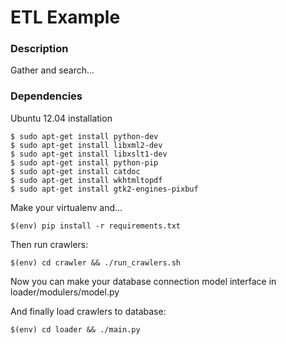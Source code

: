 ETL Example
========

### Description


Gather and search...


### Dependencies

Ubuntu 12.04 installation

```
$ sudo apt-get install python-dev
$ sudo apt-get install libxml2-dev
$ sudo apt-get install libxslt1-dev
$ sudo apt-get install python-pip
$ sudo apt-get install catdoc
$ sudo apt-get install wkhtmltopdf
$ sudo apt-get install gtk2-engines-pixbuf

```

Make your virtualenv and...

```
$(env) pip install -r requirements.txt
```

Then run crawlers:

```
$(env) cd crawler && ./run_crawlers.sh
```

Now you can make your database connection model interface in loader/modulers/model.py

And finally load crawlers to database:

```
$(env) cd loader && ./main.py
```
